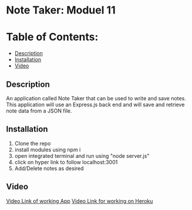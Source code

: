# Note Taker: Moduel 11

# Table of Contents:
- [Description](#description)
- [Installation](#installation)
- [Video](#video)

## Description
An application called Note Taker that can be used to write and save notes. This application will use an Express.js back end and will save and retrieve note data from a JSON file.

## Installation
1. Clone the repo
2. install modules using npm i
3. open integrated terminal and run using "node server.js"
4. click on hyper link to follow localhost:3001
5. Add/Delete notes as desired

## Video
[Video Link of working App](https://drive.google.com/file/d/1ueQiLC18fYqM7U7pkMyDS_aJmXWj7_K2/view)
[Video Link for working on Heroku](https://drive.google.com/file/d/1Ca1MQWQYRryCO5AWihKofryFbZObDyBo/view)


